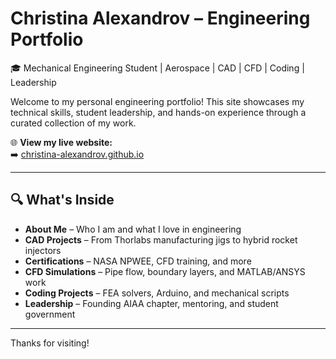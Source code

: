 # Christina Alexandrov – Engineering Portfolio

🎓 Mechanical Engineering Student | Aerospace | CAD | CFD | Coding | Leadership

Welcome to my personal engineering portfolio! This site showcases my technical skills, student leadership, and hands-on experience through a curated collection of my work.

🌐 **View my live website:**  
➡️ [christina-alexandrov.github.io](https://christina-alexandrov.github.io)

---

## 🔍 What's Inside

- **About Me** – Who I am and what I love in engineering  
- **CAD Projects** – From Thorlabs manufacturing jigs to hybrid rocket injectors  
- **Certifications** – NASA NPWEE, CFD training, and more  
- **CFD Simulations** – Pipe flow, boundary layers, and MATLAB/ANSYS work  
- **Coding Projects** – FEA solvers, Arduino, and mechanical scripts  
- **Leadership** – Founding AIAA chapter, mentoring, and student government

---

Thanks for visiting!

